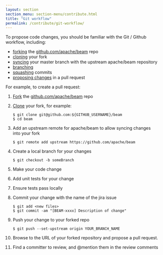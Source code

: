 ```yaml
---
layout: section
section_menu: section-menu/contribute.html
title: "Git workflow"
permalink: /contribute/git-workflow/
---
```

<!--
Licensed under the Apache License, Version 2.0 (the "License");
you may not use this file except in compliance with the License.
You may obtain a copy of the License at

http://www.apache.org/licenses/LICENSE-2.0

Unless required by applicable law or agreed to in writing, software
distributed under the License is distributed on an "AS IS" BASIS,
WITHOUT WARRANTIES OR CONDITIONS OF ANY KIND, either express or implied.
See the License for the specific language governing permissions and
limitations under the License.
-->

To propose code changes, you should be familiar with the Git / Github workflow, including:
   - [forking](https://help.github.com/articles/fork-a-repo/) the
     [github.com/apache/beam](https://github.com/apache/beam) repo
   - [cloning](https://help.github.com/articles/cloning-a-repository/) your fork
   - [syncing](https://help.github.com/articles/syncing-a-fork/) your master branch with the upstream apache/beam
     repository
   - [branching](https://help.github.com/articles/creating-and-deleting-branches-within-your-repository/)
   - [squashing](https://help.github.com/articles/about-git-rebase/) commits
   - [proposing changes](https://help.github.com/articles/proposing-changes-to-your-work-with-pull-requests/) in a pull
     request

For example, to create a pull request:

1. [Fork](https://help.github.com/articles/fork-a-repo/) the [github.com/apache/beam](https://github.com/apache/beam) repo
1. [Clone](https://help.github.com/articles/cloning-a-repository/) your fork, for example:

       $ git clone git@github.com:${GITHUB_USERNAME}/beam
       $ cd beam

1. Add an upstream remote for apache/beam to allow syncing changes into your fork

       $ git remote add upstream https://github.com/apache/beam

1. Create a local branch for your changes

       $ git checkout -b someBranch

1. Make your code change
1. Add unit tests for your change
1. Ensure tests pass locally
1. Commit your change with the name of the jira issue

       $ git add <new files>
       $ git commit -am "[BEAM-xxxx] Description of change"

1. Push your change to your forked repo

       $ git push --set-upstream origin YOUR_BRANCH_NAME

1. Browse to the URL of your forked repository and propose a pull request.

1. Find a committer to review, and @mention them in the review comments

